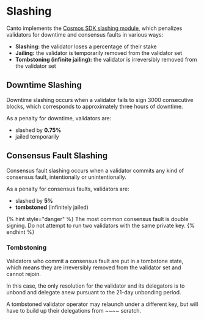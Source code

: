 # Slashing

Canto implements the [Cosmos SDK slashing module](https://docs.cosmos.network/master/modules/slashing/), which penalizes validators for downtime and consensus faults in various ways:

* **Slashing:** the validator loses a percentage of their stake
* **Jailing:** the validator is temporarily removed from the validator set
* **Tombstoning (infinite jailing):** the validator is irreversibly removed from the validator set

## Downtime Slashing

Downtime slashing occurs when a validator fails to sign 3000 consecutive blocks, which corresponds to approximately three hours of downtime.

As a penalty for downtime, validators are:

* slashed by **0.75%**
* jailed temporarily

## **Consensus Fault Slashing**

Consensus fault slashing occurs when a validator commits any kind of consensus fault, intentionally or unintentionally.

As a penalty for consensus faults, validators are:

* slashed by **5%**
* **tombstoned** (infinitely jailed)

{% hint style="danger" %}
The most common consensus fault is double signing. Do not attempt to run two validators with the same private key.
{% endhint %}

### **Tombstoning**

Validators who commit a consensus fault are put in a tombstone state, which means they are irreversibly removed from the validator set and cannot rejoin.

In this case, the only resolution for the validator and its delegators is to unbond and delegate anew pursuant to the 21-day unbonding period.

A tombstoned validator operator may relaunch under a different key, but will have to build up their delegations from ~~~~ scratch.

